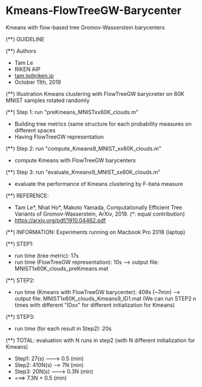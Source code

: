 # Kmeans-FlowTreeGW-Barycenter
Kmeans with flow-based tree Gromov-Wasserstein barycenters

(**) GUIDELINE 

(**) Authors
+ Tam Le
+ RIKEN AIP
+ tam.le@riken.jp
+ October 11th, 2019

(**) Illustration Kmeans clustering with FlowTreeGW barycneter on 60K MNIST samples rotated randomly

(**) Step 1: run "preKmeans_MNISTxx60K_clouds.m"
 + Building tree metrics (same structure for each probability measures on different spaces
 + Having FlowTreeGW representation

(**) Step 2: run "compute_Kmeans9_MNIST_xx60K_clouds.m"
 + compute Kmeans with FlowTreeGW barycenters

(**) Step 3: run "evaluate_Kmeans9_MNIST_xx60K_clouds.m"
 + evaluate the performance of Kmeans clustering by F-beta measure

(**) REFERENCE:
 + Tam Le*, Nhat Ho*, Makoto Yamada, Computationally Efficient Tree Variants of Gromov-Wasserstein, ArXiv, 2019. (*: equal contribution)
 + https://arxiv.org/pdf/1910.04462.pdf


(**) INFORMATION: Experiments running on Macbook Pro 2018 (laptop)

(**) STEP1:
 + run time (tree metric): 17s
 + run time (FlowTreeGW representation): 10s
 --> output file: MNIST1x60K_clouds_preKmeans.mat

(**) STEP2:
 + run time (Kmeans with FlowTreeGW barycenter): 409s (~7min)
 --> output file: MNIST1x60K_clouds_Kmeans9_ID1.mat
 (We can run STEP2 n times with different "IDxx" for different initialization for Kmeans)

(**) STEP3:
 + run time (for each result in Step2): 20s

(**) TOTAL: evaluation with N runs in step2 (with N different initialization for Kmeans)
+ Step1: 27(s) ---> 0.5 (min)
+ Step2: 410N(s) --> 7N (min)
+ Step3: 20N(s) ---> 0.3N (min)
+  ===> 7.3N + 0.5 (min)





